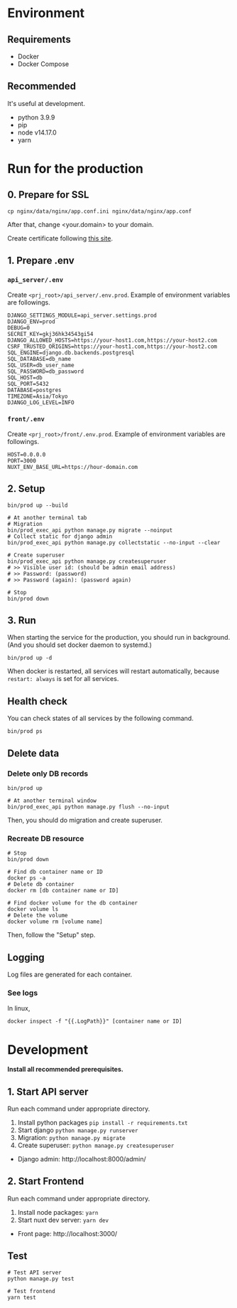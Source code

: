 # Environment
## Requirements
- Docker
- Docker Compose

## Recommended
It's useful at development.
- python 3.9.9
- pip
- node v14.17.0
- yarn

# Run for the production

## 0. Prepare for SSL
```shell
cp nginx/data/nginx/app.conf.ini nginx/data/nginx/app.conf
```
After that, change <your.domain> to your domain.

Create certificate following [this site](https://mindsers.blog/post/https-using-nginx-certbot-docker/).


## 1. Prepare .env

### `api_server/.env`
Create `<prj_root>/api_server/.env.prod`.
Example of environment variables are followings.
```dotenv
DJANGO_SETTINGS_MODULE=api_server.settings.prod
DJANGO_ENV=prod
DEBUG=0
SECRET_KEY=gkj36hk34543gi54
DJANGO_ALLOWED_HOSTS=https://your-host1.com,https://your-host2.com
CSRF_TRUSTED_ORIGINS=https://your-host1.com,https://your-host2.com
SQL_ENGINE=django.db.backends.postgresql
SQL_DATABASE=db_name
SQL_USER=db_user_name
SQL_PASSWORD=db_password
SQL_HOST=db
SQL_PORT=5432
DATABASE=postgres
TIMEZONE=Asia/Tokyo
DJANGO_LOG_LEVEL=INFO
```

### `front/.env`
Create `<prj_root>/front/.env.prod`.
Example of environment variables are followings.
```dotenv
HOST=0.0.0.0
PORT=3000
NUXT_ENV_BASE_URL=https://hour-domain.com
```

## 2. Setup
```shell
bin/prod up --build

# At another terminal tab
# Migration
bin/prod_exec_api python manage.py migrate --noinput
# Collect static for django admin
bin/prod_exec_api python manage.py collectstatic --no-input --clear

# Create superuser
bin/prod_exec_api python manage.py createsuperuser
# >> Visible user id: (should be admin email address)
# >> Password: (password)
# >> Password (again): (password again)

# Stop
bin/prod down
```

## 3. Run
When starting the service for the production,
you should run in background.
(And you should set docker daemon to systemd.)

```shell
bin/prod up -d
```
When docker is restarted, all services will restart automatically,
because `restart: always` is set for all services.

## Health check
You can check states of all services by the following command.
```shell
bin/prod ps
```

## Delete data
### Delete only DB records
```shell
bin/prod up

# At another terminal window
bin/prod_exec_api python manage.py flush --no-input
```
Then, you should do migration and create superuser.

### Recreate DB resource
```shell
# Stop
bin/prod down

# Find db container name or ID
docker ps -a
# Delete db container
docker rm [db container name or ID]

# Find docker volume for the db container
docker volume ls
# Delete the volume
docker volume rm [volume name]
```
Then, follow the "Setup" step.

## Logging
Log files are generated for each container.

### See logs
In linux,
```shell
docker inspect -f "{{.LogPath}}" [container name or ID]
```

# Development

**Install all recommended prerequisites.**

## 1. Start API server
Run each command under appropriate directory.

1. Install python packages `pip install -r requirements.txt`
2. Start django `python manage.py runserver`
3. Migration: `python manage.py migrate`
4. Create superuser: `python manage.py createsuperuser`

- Django admin: http://localhost:8000/admin/

## 2. Start Frontend
Run each command under appropriate directory.

1. Install node packages: `yarn`
2. Start nuxt dev server: `yarn dev`

- Front page: http://localhost:3000/

## Test
```shell
# Test API server
python manage.py test

# Test frontend
yarn test
```

